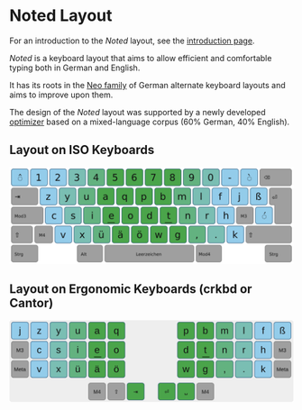 # Noted Layout
For an introduction to the <em>Noted</em> layout, see the <a href="https://dariogoetz.github.io/noted-layout/">introduction page</a>.

<em>Noted</em> is a keyboard layout that aims to allow efficient and comfortable typing both in German and English.

It has its roots in the <a href="https://www.neo-layout.org">Neo family</a> of German alternate keyboard layouts and aims to improve upon them.

The design of the <em>Noted</em> layout was supported by a newly developed <a href="https://github.com/dariogoetz/keyboard_layout_optimizer">optimizer</a> based on a mixed-language corpus (60% German, 40% English).

## Layout on ISO Keyboards
![Noted Layout](/images/noted-1-tkl.path.svg)

## Layout on Ergonomic Keyboards (crkbd or Cantor)
![Noted Layout](/images/crkbd/noted-1-tkl.path.svg)
